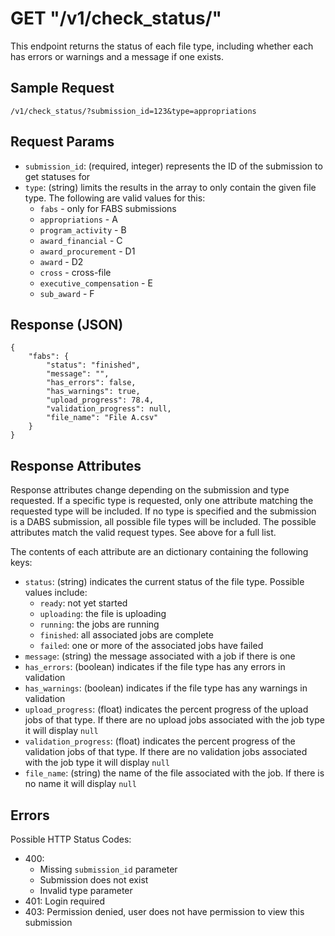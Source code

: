 # GET "/v1/check\_status/"
This endpoint returns the status of each file type, including whether each has errors or warnings and a message if one exists.

## Sample Request
`/v1/check_status/?submission_id=123&type=appropriations`

## Request Params
- `submission_id`: (required, integer) represents the ID of the submission to get statuses for
- `type`: (string) limits the results in the array to only contain the given file type. The following are valid values for this:
    - `fabs` - only for FABS submissions
    - `appropriations` - A
    - `program_activity` - B
    - `award_financial` - C
    - `award_procurement` - D1
    - `award` - D2
    - `cross` - cross-file
    - `executive_compensation` - E
    - `sub_award` - F

## Response (JSON)
```
{
    "fabs": {
        "status": "finished",
        "message": "",
        "has_errors": false,
        "has_warnings": true,
        "upload_progress": 78.4,
        "validation_progress": null,
        "file_name": "File A.csv"
    }
}
```

## Response Attributes
Response attributes change depending on the submission and type requested. If a specific type is requested, only one attribute matching the requested type will be included. If no type is specified and the submission is a DABS submission, all possible file types will be included. The possible attributes match the valid request types. See above for a full list.

The contents of each attribute are an dictionary containing the following keys:

- `status`: (string) indicates the current status of the file type. Possible values include:
    - `ready`: not yet started
    - `uploading`: the file is uploading
    - `running`: the jobs are running
    - `finished`: all associated jobs are complete
    - `failed`: one or more of the associated jobs have failed
- `message`: (string) the message associated with a job if there is one
- `has_errors`: (boolean) indicates if the file type has any errors in validation
- `has_warnings`: (boolean) indicates if the file type has any warnings in validation
- `upload_progress`: (float) indicates the percent progress of the upload jobs of that type. If there are no upload jobs associated with the job type it will display `null`
- `validation_progress`: (float) indicates the percent progress of the validation jobs of that type. If there are no validation jobs associated with the job type it will display `null`
- `file_name`: (string) the name of the file associated with the job. If there is no name it will display `null`

## Errors
Possible HTTP Status Codes:

- 400:
    - Missing `submission_id` parameter
    - Submission does not exist
    - Invalid type parameter
- 401: Login required
- 403: Permission denied, user does not have permission to view this submission